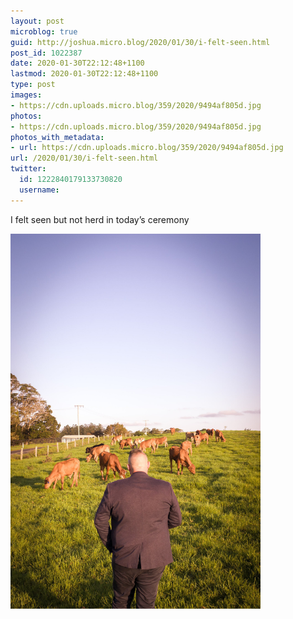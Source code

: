 ```yaml
---
layout: post
microblog: true
guid: http://joshua.micro.blog/2020/01/30/i-felt-seen.html
post_id: 1022387
date: 2020-01-30T22:12:48+1100
lastmod: 2020-01-30T22:12:48+1100
type: post
images:
- https://cdn.uploads.micro.blog/359/2020/9494af805d.jpg
photos:
- https://cdn.uploads.micro.blog/359/2020/9494af805d.jpg
photos_with_metadata:
- url: https://cdn.uploads.micro.blog/359/2020/9494af805d.jpg
url: /2020/01/30/i-felt-seen.html
twitter:
  id: 1222840179133730820
  username: 
---
```

I felt seen but not herd in today’s ceremony

<img src="uploads/2020/9494af805d.jpg" width="400" height="600" alt="" />
